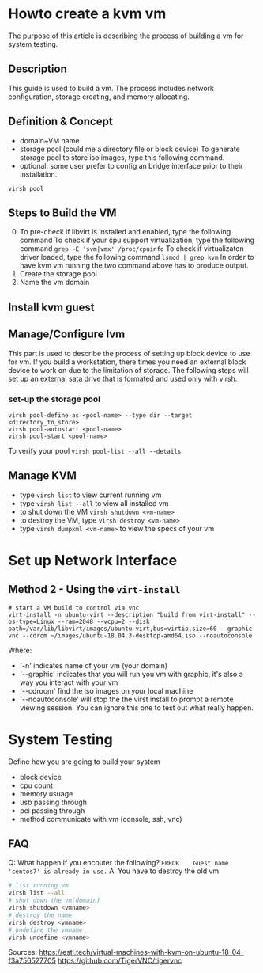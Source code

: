 # Howto create a kvm vm #
The purpose of this article is describing the process of building a vm for system testing.

## Description ##
This guide is used to build a vm. The process includes network configuration, storage creating, and memory allocating. 

## Definition & Concept ##
- domain~VM name
- storage pool (could me a directory file or block device)
 To generate storage pool to store iso images, type this following command.
- optional: some user prefer to config an bridge interface prior to their installation.

`virsh pool`

## Steps to Build the VM ##
0. To pre-check if libvirt is installed and enabled, type the following command 
 To check if your cpu support virtualization, type the following command `grep -E 'svm|vmx' /proc/cpuinfo` 
 To check if virtualizaton driver loaded, type the following command `lsmod | grep kvm`
 In order to have kvm vm running the two command above has to produce output.
1. Create the storage pool
2. Name the vm domain

## Install kvm guest

## Manage/Configure lvm 
This part is used to describe the process of setting up block device to use for vm. If you build a workstation, there times you need an external block device to work on due to the limitation of storage. The following steps will set up an external sata drive that is formated and used only with virsh.

### set-up the storage pool

```
virsh pool-define-as <pool-name> --type dir --target <directory_to_store>
virsh pool-autostart <pool-name> 
virsh pool-start <pool-name>
```

To verify your pool
`virsh pool-list --all --details`

## Manage KVM ##
- type `virsh list` to view current running vm
- type `virsh list --all` to view all installed vm
- to shut down the VM  `virsh shutdown <vm-name>`
- to destroy the VM, type `virsh destroy <vm-name>`
- type `virsh dumpxml <vm-name>` to view the specs of your vm

# Set up Network Interface #



## Method 2 - Using the `virt-install` ##

```
# start a VM build to control via vnc 
virt-install -n ubuntu-virt --description "build from virt-install" --os-type=Linux --ram=2048 --vcpu=2 --disk path=/var/lib/libvirt/images/ubuntu-virt,bus=virtio,size=60 --graphic vnc --cdrom ~/images/ubuntu-18.04.3-desktop-amd64.iso --noautoconsole
```
Where:

- '-n' indicates name of your vm (your domain)
- '--graphic' indicates that you will run you vm with graphic, it's also a way you interact with your vm
- '--cdroom' find the iso images on your local machine
- '--noautoconsole' will stop the the virst install to prompt a remote viewing session. You can ignore this one to test out what really happen.

# System Testing #

Define how you are going to build your system

- block device
- cpu count
- memory usuage
- usb passing through
- pci passing through
- method communicate with vm (console, ssh, vnc)


## FAQ ##
Q: What happen if you encouter the following?
`ERROR    Guest name 'centos7' is already in use.`
A: You have to destroy the old vm
```bash
# list running vm
virsh list --all
# shut down the vm(domain)
virsh shutdown <vmname>
# destroy the name 
virsh destroy <vmname>
# undefine the vmname 
virsh undefine <vmname>
```
Sources:
https://estl.tech/virtual-machines-with-kvm-on-ubuntu-18-04-f3a756527705
https://github.com/TigerVNC/tigervnc
